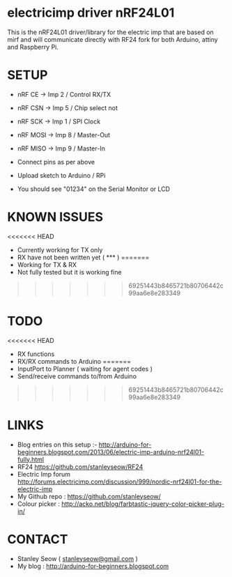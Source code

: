 electricimp driver nRF24L01
===========================

This is the nRF24L01 driver/library for the electric imp that are based on mirf and 
will communicate directly with RF24 fork for both Arduino, attiny and Raspberry Pi.


SETUP
=====

- nRF   CE  ->  Imp 2 / Control RX/TX
- nRF  CSN  ->  Imp 5 / Chip select not
- nRF  SCK  ->  Imp 1 / SPI Clock
- nRF MOSI  ->  Imp 8 / Master-Out
- nRF MISO  ->  Imp 9 / Master-In

- Connect pins as per above
- Upload sketch to Arduino / RPi
- You should see "01234" on the Serial Monitor or LCD


KNOWN ISSUES
============
<<<<<<< HEAD
- Currently working for TX only
- RX have not been written yet ( *** )
=======
- Working for TX & RX
- Not fully tested but it is working fine
>>>>>>> 69251443b8465721b80706442c99aa6e8e283349


TODO
====
<<<<<<< HEAD
- RX functions
- RX/RX commands to Arduino
=======
- InputPort to Planner ( waiting for agent codes )
- Send/receive commands to/from Arduino
>>>>>>> 69251443b8465721b80706442c99aa6e8e283349


LINKS
=====

- Blog entries on this setup :- http://arduino-for-beginners.blogspot.com/2013/06/electric-imp-arduino-nrf24l01-fully.html
- RF24 https://github.com/stanleyseow/RF24
- Electric Imp forum http://forums.electricimp.com/discussion/999/nordic-nrf24l01-for-the-electric-imp
- My Github repo : https://github.com/stanleyseow/
- Colour picker : http://acko.net/blog/farbtastic-jquery-color-picker-plug-in/


CONTACT
=======
- Stanley Seow ( stanleyseow@gmail.com )
- My blog : http://arduino-for-beginners.blogspot.com








